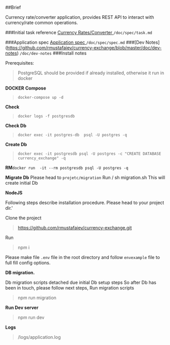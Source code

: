 ##Brief 

Currency rate/converter application, provides
REST API to interact with currency/rate common operations.

###Initial task reference
[Currency Rates/Converter  ](https://github.com/rmustafaiev/currency-exchange/blob/master/task.md)
`/doc/spec/task.md`

###Application spec
[Application spec  ](https://github.com/rmustafaiev/currency-exchange/blob/master/doc/spec.md)
`/doc/spec/spec.md`
###[Dev Notes] (https://github.com/rmustafaiev/currency-exchange/blob/master/doc/dev-notes)
`/doc/dev-notes`
###Install notes

Prerequisites:
>PostgreSQL should be provided if already installed,
 otherwise it run in docker
 

**DOCKER**
**Compose**
>`docker-compose up -d`

**Check**
>`docker logs -f postgresdb` 

**Check Db**
>`docker exec -it postgres-db  psql -U postgres -q`

**Create Db**
>`docker exec -it postgresdb psql -U postgres -c "CREATE DATABASE currency_exchange" -q`

**RM**`docker run  -it --rm postgresdb psql -U postgres -q`

**Migrate Db**
Please head to `projetc/migration`
Run / sh migration.sh
This will create initial Db

**NodeJS**

Following steps describe installation procedure.
Please head to your project dir.'

Clone the project 
>https://github.com/rmustafaiev/currency-exchange.git
>
Run 
>npm i

Please make file `.env` file in the root directory
and follow `envexample` file to full fill config options.

**DB migration.**

Db migration scripts detached due initial Db setup steps
So after Db has been in touch, please follow next steps,
Run migration scripts
> npm run migration

**Run Dev server**
> npm run dev

**Logs**
> /logs/application.log
